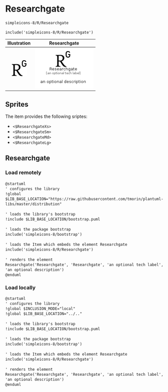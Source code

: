# Researchgate


```text
simpleicons-8/R/Researchgate
```

```text
include('simpleicons-8/R/Researchgate')
```



| Illustration | Researchgate |
| :---: | :---: |
| ![illustration for Illustration](../../simpleicons-8/R/Researchgate.png) | ![illustration for Researchgate](../../simpleicons-8/R/Researchgate.Local.png) |



## Sprites
The item provides the following sriptes:

- `<$ResearchgateXs>`
- `<$ResearchgateSm>`
- `<$ResearchgateMd>`
- `<$ResearchgateLg>`





## Researchgate

### Load remotely
```plantuml
@startuml
' configures the library
!global $LIB_BASE_LOCATION="https://raw.githubusercontent.com/tmorin/plantuml-libs/master/distribution"

' loads the library's bootstrap
!include $LIB_BASE_LOCATION/bootstrap.puml

' loads the package bootstrap
include('simpleicons-8/bootstrap')

' loads the Item which embeds the element Researchgate
include('simpleicons-8/R/Researchgate')

' renders the element
Researchgate('Researchgate', 'Researchgate', 'an optional tech label', 'an optional description')
@enduml
```

### Load locally
```plantuml
@startuml
' configures the library
!global $INCLUSION_MODE="local"
!global $LIB_BASE_LOCATION="../.."

' loads the library's bootstrap
!include $LIB_BASE_LOCATION/bootstrap.puml

' loads the package bootstrap
include('simpleicons-8/bootstrap')

' loads the Item which embeds the element Researchgate
include('simpleicons-8/R/Researchgate')

' renders the element
Researchgate('Researchgate', 'Researchgate', 'an optional tech label', 'an optional description')
@enduml
```

